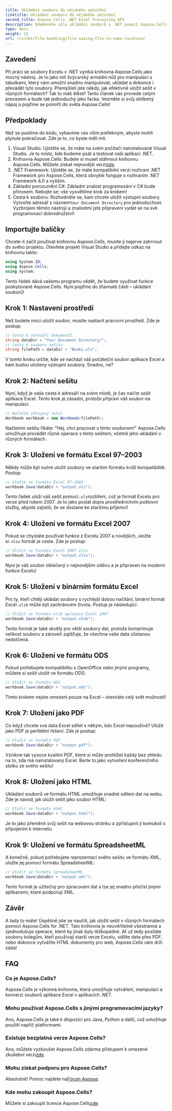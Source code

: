 ```yaml
---
title: Ukládání souboru do nějakého umístění
linktitle: Ukládání souboru do nějakého umístění
second_title: Aspose.Cells .NET Excel Processing API
description: Odemkněte sílu ukládání souborů v .NET pomocí Aspose.Cells. Naučte se bez námahy ukládat soubory aplikace Excel ve více formátech.
type: docs
weight: 11
url: /cs/net/file-handling/file-saving-file-to-some-location/
---
```

## Zavedení
Při práci se soubory Excelu v .NET vyniká knihovna Aspose.Cells jako mocný nástroj. Je to jako mít švýcarský armádní nůž pro manipulaci s tabulkami, který vám umožní snadno manipulovat, ukládat a dokonce i převádět tyto soubory. Přemýšleli jste někdy, jak efektivně uložit sešit v různých formátech? Tak to máš štěstí! Tento článek vás provede celým procesem a bude tak jednoduchý jako facka. Vezměte si svůj oblíbený nápoj a pojďme se ponořit do světa Aspose.Cells!
## Předpoklady
Než se pustíme do kódu, vybavíme vás vším potřebným, abyste mohli plynule pokračovat. Zde je to, co byste měli mít:
1. Visual Studio: Ujistěte se, že máte na svém počítači nainstalované Visual Studio. Je to místo, kde budeme psát a testovat naši aplikaci .NET.
2. Knihovna Aspose.Cells: Budete si muset stáhnout knihovnu Aspose.Cells. Můžete získat nejnovější verzi[zde](https://releases.aspose.com/cells/net/).
3. .NET Framework: Ujistěte se, že máte kompatibilní verzi rozhraní .NET Framework pro Aspose.Cells, která obvykle funguje s rozhraním .NET Framework 4.0 a vyšším.
4. Základní porozumění C#: Základní znalost programování v C# bude přínosem. Nebojte se; vše vysvětlíme krok za krokem!
5.  Cesta k souboru: Rozhodněte se, kam chcete uložit výstupní soubory. Vytvořte adresář s názvem`Your Document Directory` pro jednoduchost.
Vyzbrojeni těmito nástroji a znalostmi jste připraveni vydat se na své programovací dobrodružství!
## Importujte balíčky
Chcete-li začít používat knihovnu Aspose.Cells, musíte ji nejprve zahrnout do svého projektu. Otevřete projekt Visual Studio a přidejte odkaz na knihovnu takto:
```csharp
using System.IO;
using Aspose.Cells;
using System;
```
Tento řádek dává vašemu programu vědět, že budete využívat funkce poskytované Aspose.Cells. Nyní pojďme do šťavnaté části – ukládání souborů!
## Krok 1: Nastavení prostředí
Než budete moci uložit soubor, musíte nastavit pracovní prostředí. Zde je postup:
```csharp
// Cesta k adresáři dokumentů.
string dataDir = "Your Document Directory/";
// Cesta k souboru sešitu
string filePath = dataDir + "Book1.xls";
```
V tomto kroku určíte, kde se nachází váš počáteční soubor aplikace Excel a kam budou uloženy výstupní soubory. Snadno, ne?
## Krok 2: Načtení sešitu
Nyní, když je vaše cesta k adresáři na svém místě, je čas načíst sešit aplikace Excel. Tento krok je zásadní, protože připraví váš soubor na manipulaci.
```csharp
// Načtěte zdrojový sešit
Workbook workbook = new Workbook(filePath);
```
Načtením sešitu říkáte: "Hej, chci pracovat s tímto souborem!" Aspose.Cells umožňuje provádět různé operace s tímto sešitem, včetně jeho ukládání v různých formátech.
## Krok 3: Uložení ve formátu Excel 97–2003
Někdy může být nutné uložit soubory ve starším formátu kvůli kompatibilitě. Postup:
```csharp
// Uložte ve formátu Excel 97–2003
workbook.Save(dataDir + "output.xls");
```
 Tento řádek uloží váš sešit pomocí`.xls`rozšíření, což je formát Excelu pro verze před rokem 2007. Je to jako poslat dopis prostřednictvím poštovní služby, abyste zajistili, že se dostane ke staršímu příjemci!
## Krok 4: Uložení ve formátu Excel 2007
 Pokud se chystáte používat funkce z Excelu 2007 a novějších, uložte si`.xlsx` formát je cesta. Zde je postup:
```csharp
// Uložit ve formátu Excel 2007 xlsx
workbook.Save(dataDir + "output.xlsx");
```
Nyní je váš soubor oblečený v nejnovějším oděvu a je připraven na moderní funkce Excelu! 
## Krok 5: Uložení v binárním formátu Excel
 Pro ty, kteří chtějí ukládat soubory s rychlejší dobou načítání, binární formát Excel`.xlsb` může být zachráncem života. Postup je následující:
```csharp
// Uložit ve formátu xlsb aplikace Excel 2007
workbook.Save(dataDir + "output.xlsb");
```
Tento formát je také skvělý pro větší soubory dat, protože komprimuje velikost souboru a zároveň zajišťuje, že všechna vaše data zůstanou nedotčená. 
## Krok 6: Uložení ve formátu ODS
Pokud potřebujete kompatibilitu s OpenOffice nebo jinými programy, můžete si sešit uložit ve formátu ODS:
```csharp
// Uložit ve formátu ODS
workbook.Save(dataDir + "output.ods");
```
Tímto krokem nejste omezeni pouze na Excel – otevíráte celý svět možností!
## Krok 7: Uložení jako PDF
Co když chcete svá data Excel sdílet s někým, kdo Excel nepoužívá? Uložit jako PDF je perfektní řešení. Zde je postup:
```csharp
// Uložit ve formátu PDF
workbook.Save(dataDir + "output.pdf");
```
Vznikne tak vysoce kvalitní PDF, které si může prohlížet každý bez ohledu na to, zda má nainstalovaný Excel. Berte to jako vytvoření konferenčního stolku ze svého sešitu!
## Krok 8: Uložení jako HTML
Ukládání souborů ve formátu HTML umožňuje snadné sdílení dat na webu. Zde je návod, jak uložit sešit jako soubor HTML:
```csharp
// Uložit ve formátu Html
workbook.Save(dataDir + "output.html");
```
Je to jako přeměnit svůj sešit na webovou stránku a zpřístupnit ji komukoli s připojením k internetu.
## Krok 9: Uložení ve formátu SpreadsheetML
A konečně, pokud potřebujete reprezentaci svého sešitu ve formátu XML, uložte jej pomocí formátu SpreadsheetML:
```csharp
// Uložit ve formátu SpreadsheetML
workbook.Save(dataDir + "output.xml");
```
Tento formát je užitečný pro zpracování dat a lze jej snadno přečíst jinými aplikacemi, které podporují XML.
## Závěr
A tady to máte! Úspěšně jste se naučili, jak uložit sešit v různých formátech pomocí Aspose.Cells for .NET. Tato knihovna je neuvěřitelně všestranná a zjednodušuje operace, které by jinak byly těžkopádné. Ať už tedy posíláte soubory kolegům, kteří používají starší verze Excelu, sdílíte data přes PDF, nebo dokonce vytváříte HTML dokumenty pro web, Aspose.Cells vám drží záda!
## FAQ
### Co je Aspose.Cells?
Aspose.Cells je výkonná knihovna, která umožňuje vytváření, manipulaci a konverzi souborů aplikace Excel v aplikacích .NET.
### Mohu používat Aspose.Cells s jinými programovacími jazyky?
Ano, Aspose.Cells je také k dispozici pro Java, Python a další, což umožňuje použití napříč platformami.
### Existuje bezplatná verze Aspose.Cells?
 Ano, můžete vyzkoušet Aspose.Cells zdarma přístupem k omezené zkušební verzi[zde](https://releases.aspose.com/).
### Mohu získat podporu pro Aspose.Cells?
 Absolutně! Pomoc najdete na[Fórum Aspose](https://forum.aspose.com/c/cells/9).
### Kde mohu zakoupit Aspose.Cells?
 Můžete si zakoupit licence Aspose.Cells[zde](https://purchase.aspose.com/buy).
